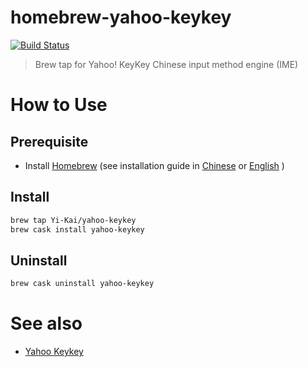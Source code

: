 # homebrew-yahoo-keykey

[![Build Status](https://travis-ci.com/Yi-Kai/homebrew-yahoo-keykey.svg?branch=master)](https://travis-ci.com/Yi-Kai/homebrew-yahoo-keykey)

> Brew tap for Yahoo! KeyKey Chinese input method engine (IME)

# How to Use

## Prerequisite

 * Install [Homebrew](https://brew.sh/) (see installation guide in [Chinese](https://brew.sh/index_zh-tw) or [English](https://brew.sh/) )

## Install

```bash
brew tap Yi-Kai/yahoo-keykey
brew cask install yahoo-keykey 
```

## Uninstall

```bash
brew cask uninstall yahoo-keykey
```

# See also

 * [Yahoo Keykey](https://github.com/Yi-Kai/YahooKeyKey)
